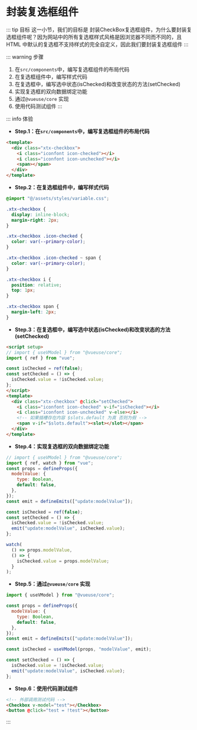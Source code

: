 # 封装复选框组件

::: tip 目标
这一小节，我们的目标是 封装CheckBox复选框组件，为什么要封装复选框组件呢？因为网站中的所有复选框样式风格是因浏览器不同而不同的，且HTML
中默认的复选框不支持样式的完全自定义，因此我们要封装复选框组件
:::

::: warning 步骤

1. 在`src/components`中，编写复选框组件的布局代码
2. 在复选框组件中，编写样式代码
3. 在复选框中，编写选中状态(isChecked)和改变状态的方法(setChecked)
4. 实现复选框的双向数据绑定功能
5. 通过`@vueuse/core` 实现
6. 使用代码测试组件
:::

::: info 体验

* **Step.1：在`src/components`中，编写复选框组件的布局代码**

```html
<template>
  <div class="xtx-checkbox">
    <i class="iconfont icon-checked"></i>
    <i class="iconfont icon-unchecked"></i>
    <span></span>
  </div>
</template>
```

* **Step.2：在复选框组件中，编写样式代码**

```css
@import "@/assets/styles/variable.css";

.xtx-checkbox {
  display: inline-block;
  margin-right: 2px;
}

.xtx-checkbox .icon-checked {
  color: var(--primary-color);
}

.xtx-checkbox .icon-checked ~ span {
  color: var(--primary-color);
}

.xtx-checkbox i {
  position: relative;
  top: 1px;
}

.xtx-checkbox span {
  margin-left: 2px;
}
```

* **Step.3：在复选框中，编写选中状态(isChecked)和改变状态的方法(setChecked)**

```html
<script setup>
// import { useVModel } from "@vueuse/core";
import { ref } from "vue";

const isChecked = ref(false);
const setChecked = () => {
  isChecked.value = !isChecked.value;
};
</script>
<template>
  <div class="xtx-checkbox" @click="setChecked">
    <i class="iconfont icon-checked" v-if="isChecked"></i>
    <i class="iconfont icon-unchecked" v-else></i>
    <!-- 如果插槽存在内容 $slots.default 为真 否则为假 -->
    <span v-if="$slots.default"><slot></slot></span>
  </div>
</template>
```

* **Step.4：实现复选框的双向数据绑定功能**

```js
// import { useVModel } from "@vueuse/core";
import { ref, watch } from "vue";
const props = defineProps({
  modelValue: {
    type: Boolean,
    default: false,
  },
});
const emit = defineEmits(["update:modelValue"]);

const isChecked = ref(false);
const setChecked = () => {
  isChecked.value = !isChecked.value;
  emit("update:modelValue", isChecked.value);
};

watch(
  () => props.modelValue,
  () => {
    isChecked.value = props.modelValue;
  }
);
```

* **Step.5：通过`@vueuse/core` 实现**

```js
import { useVModel } from "@vueuse/core";

const props = defineProps({
  modelValue: {
    type: Boolean,
    default: false,
  },
});
const emit = defineEmits(["update:modelValue"]);

const isChecked = useVModel(props, "modelValue", emit);

const setChecked = () => {
  isChecked.value = !isChecked.value;
  emit("update:modelValue", isChecked.value);
};
```

* **Step.6：使用代码测试组件**

```html
<!-- 外部调用测试代码 -->
<Checkbox v-model="test"></Checkbox>
<button @click="test = !test"></button>
```

:::
